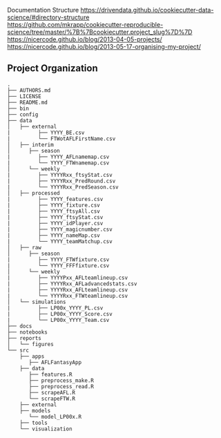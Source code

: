 
Documentation Structure
https://drivendata.github.io/cookiecutter-data-science/#directory-structure  
https://github.com/mkrapp/cookiecutter-reproducible-science/tree/master/%7B%7Bcookiecutter.project_slug%7D%7D  
https://nicercode.github.io/blog/2013-04-05-projects/  
https://nicercode.github.io/blog/2013-05-17-organising-my-project/  

Project Organization
--------------------

    .
    ├── AUTHORS.md
    ├── LICENSE
    ├── README.md
    ├── bin
    ├── config
    ├── data
    │   ├── external  
    |         ├── YYYY_BE.csv  
    |         └── FTWotAFLFirstName.csv             
    │   ├── interim  
    │      ├── season
    |         ├── YYYY_AFLnamemap.csv  
    |         └── YYYY_FTWnamemap.csv       
    │      └── weekly  
    |         ├── YYYYRxx_ftsyStat.csv  
    |         ├── YYYYRxx_PredRound.csv  
    |         └── YYYYRxx_PredSeason.csv  
    │   ├── processed
    |         ├── YYYY_features.csv  
    |         ├── YYYY_fixture.csv  
    |         ├── YYYY_ftsyAll.csv  
    |         ├── YYYY_ftsyStat.csv  
    |         ├── YYYY_idPlayer.csv  
    |         ├── YYYY_magicnumber.csv  
    |         ├── YYYY_nameMap.csv  
    |         └── YYYY_teamMatchup.csv      
    │   ├── raw  
    │      ├── season
    |         ├── YYYY_FTWfixture.csv  
    |         └── YYYY_FFFfixture.csv    
    │      └── weekly  
    |         ├── YYYYPxx_AFLteamlineup.csv  
    |         ├── YYYYRxx_AFLadvancedstats.csv  
    |         ├── YYYYRxx_AFLteamlineup.csv  
    |         └── YYYYRxx_FTWteamlineup.csv   
    │   └── simulations 
    |         ├── LP00x_YYYY_PL.csv
    |         ├── LP00x_YYYY_Score.csv
    |         └── LP00x_YYYY_Team.csv   
    ├── docs
    ├── notebooks
    ├── reports
    │   └── figures
    └── src
        ├── apps
           ├── AFLFantasyApp          
        ├── data
           ├── features.R  
           ├── preprocess_make.R  
           ├── preprocess_read.R  
           ├── scrapeAFL.R            
           └── scrapeFTW.R          
        ├── external
        ├── models
           └── model_LP00x.R          
        ├── tools
        └── visualization
